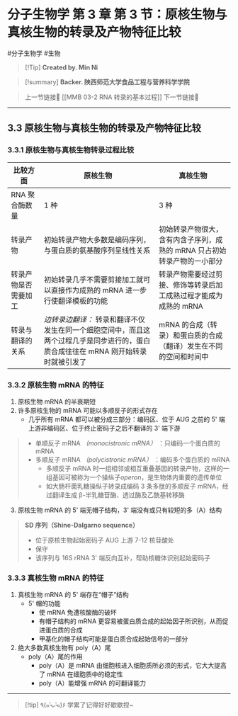 # 分子生物学 第 3 章 第 3 节：原核生物与真核生物的转录及产物特征比较
#分子生物学 #生物 


> [!Tip] **Created by. Min Ni**

> [!summary] **Backer. 陕西师范大学食品工程与营养科学学院**

> 上一节链接🔗 [[MMB 03-2 RNA 转录的基本过程]]
> 下一节链接🔗 

---
## 3.3 原核生物与真核生物的转录及产物特征比较
### 3.3.1 原核生物与真核生物转录过程比较

| 比较方面       | 原核生物                                                                   | 真核生物                                    |
| ---------- | ---------------------------------------------------------------------- | --------------------------------------- |
| RNA 聚合酶数量  | 1 种                                                                    | 3 种                                     |
| 转录产物       | 初始转录产物大多数是编码序列，与蛋白质的氨基酸序列呈线性关系                                         | 初始转录产物很大，含有内含子序列，成熟的 mRNA 只占初始转录产物的一小部分 |
| 转录产物是否需要加工 | 初始转录几乎不需要剪接加工就可以直接作为成熟的 mRNA 进一步行使翻译模板的功能                              | 转录产物需要经过剪接、修饰等转录后加工成熟过程才能成为成熟的 mRNA     |
| 转录与翻译的关系   | *边转录边翻译：* 转录和翻译不仅发生在同一个细胞空间中，而且这两个过程几乎是同步进行的，蛋白质合成往往在 mRNA 刚开始转录时就被引发了 | mRNA 的合成（转录）和蛋白质的合成（翻译）发生在不同的空间和时间中     |
### 3.3.2 原核生物 mRNA 的特征
1. 原核生物 mRNA 的半衰期短
2. 许多原核生物的 mRNA 可能以多顺反子的形式存在
	- 几乎所有 mRNA 都可以被分成三部分：编码区、位于 AUG 之前的 5' 端上游非编码区、位于终止密码子之后不翻译的 3' 端下游

>- 单顺反子 mRNA *（monocistronic mRNA）* ：只编码一个蛋白质的 mRNA
>- 多顺反子 mRNA *（polycistronic mRNA）* ：编码多个蛋白质的 mRNA
>	- 多顺反子 mRNA 时一组相邻或相互重叠基因的转录产物，这样的一组基因可被称为一个操纵子*operon*，是生物体内重要的遗传单位
>	- 如大肠杆菌乳糖操纵子转录成编码 3 条多肽的多顺反子 mRNA，经过翻译生成 β-半乳糖苷酶、透过酶及乙酰基转移酶

3. 原核生物 mRNA 的 5' 端无帽子结构，3' 端没有或只有较短的多（A）结构

>**SD 序列（Shine-Dalgarno sequence）**
>- 位于原核生物起始密码子 AUG 上游 7-12 核苷酸处
>- 保守
>- 该序列与 16S rRNA 3' 端反向互补，帮助核糖体识别起始密码子

### 3.3.3 真核生物 mRNA 的特征
1. 真核生物 mRNA 的 5' 端存在“帽子”结构
	- 5' 帽的功能
		- 使 mRNA 免遭核酸酶的破坏
		- 有帽子结构的 mRNA 更容易被蛋白质合成的起始因子所识别，从而促进蛋白质的合成
		- 甲基化的帽子结构可能是蛋白质合成起始信号的一部分
2. 绝大多数真核生物有 poly（A）尾
	- poly（A）尾的作用
		- poly（A）是 mRNA 由细胞核进入细胞质所必须的形式，它大大提高了 mRNA 在细胞质中的稳定性
		- poly（A）能增强 mRNA 的可翻译能力

---
> [!tip] ٩(๑˃̵ᴗ˂̵๑)۶ 学累了记得好好歇歇捏~
